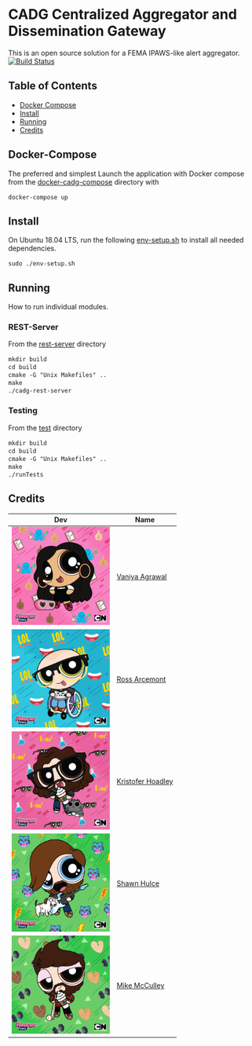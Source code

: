 # CADG Centralized Aggregator and Dissemination Gateway

This is an open source solution for a FEMA IPAWS-like alert aggregator. [![Build Status](https://api.travis-ci.org/OS-WASABI/CADG.svg?branch=dev)](https://travis-ci.org/OS-WASABI/CADG)

## Table of Contents
* [Docker Compose](#docker-compose)
* [Install](#install)
* [Running](#running)
* [Credits](#credits)

## Docker-Compose
The preferred and simplest 
Launch the application with Docker compose from the [docker-cadg-compose](docker-cadg-compose) directory with
```
docker-compose up
```

## Install
On Ubuntu 18.04 LTS, run the following [env-setup.sh](docker-test-env/env-setup.sh) to install all needed dependencies.
```
sudo ./env-setup.sh
```
## Running
How to run individual modules.
### REST-Server
From the [rest-server](rest-server) directory
```
mkdir build
cd build
cmake -G "Unix Makefiles" ..
make
./cadg-rest-server
```
### Testing
From the [test](test) directory
```
mkdir build
cd build
cmake -G "Unix Makefiles" ..
make
./runTests
```

## Credits
Dev | Name
-------|------
<img src="./img/vaniya.png" width="200" height="200"> | [Vaniya Agrawal](https://github.com/vsagrawal0)
<img src="./img/ross.png" width="200" height="200"> | [Ross Arcemont](https://github.com/SilverStar07)
<img src="./img/kris.png" width="200" height="200"> | [Kristofer Hoadley](https://github.com/kchoadley)
<img src="./img/shawn.jpg" width="200" height="200"> | [Shawn Hulce](https://github.com/SHulce)
<img src="./img/mike.png" width="200" height="200"> | [Mike McCulley](https://github.com/ASUMike)